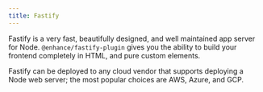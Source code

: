 ```yaml
---
title: Fastify
---
```


Fastify is a very fast, beautifully designed, and well maintained app server for Node. `@enhance/fastify-plugin` gives you the ability to build your frontend completely in HTML, and pure custom elements. 

Fastify can be deployed to any cloud vendor that supports deploying a Node web server; the most popular choices are AWS, Azure, and GCP.



